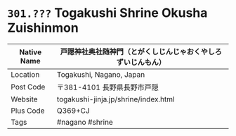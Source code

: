 # `301.???` Togakushi Shrine Okusha Zuishinmon

| Native Name | 戸隠神社奥社随神門（とがくしじんじゃおくやしろずいじんもん） |
|-------------|--------------------------------------------------------------|
| Location    | Togakushi, Nagano, Japan                                     |
| Post Code   | 〒381-4101 長野県長野市戸隠                                  |
| Website     | togakushi-jinja.jp/shrine/index.html                         |
| Plus Code   | Q369+CJ                                                      |
| Tags        | #nagano #shrine                                              |
